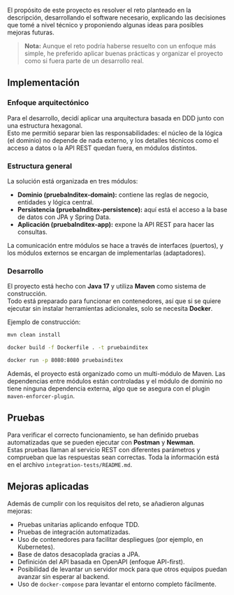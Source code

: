 El propósito de este proyecto es resolver el reto planteado en la descripción, desarrollando el software necesario, explicando las decisiones que tomé a nivel técnico y proponiendo algunas ideas para posibles mejoras futuras.  
> **Nota:** Aunque el reto podría haberse resuelto con un enfoque más simple, he preferido aplicar buenas prácticas y organizar el proyecto como si fuera parte de un desarrollo real.

## Implementación

### Enfoque arquitectónico

Para el desarrollo, decidí aplicar una arquitectura basada en DDD junto con una estructura hexagonal.  
Esto me permitió separar bien las responsabilidades: el núcleo de la lógica (el dominio) no depende de nada externo, y los detalles técnicos como el acceso a datos o la API REST quedan fuera, en módulos distintos.

### Estructura general

La solución está organizada en tres módulos:

- **Dominio (pruebaInditex-domain):** contiene las reglas de negocio, entidades y lógica central.
- **Persistencia (pruebaInditex-persistence):** aquí está el acceso a la base de datos con JPA y Spring Data.
- **Aplicación (pruebaInditex-app):** expone la API REST para hacer las consultas.

La comunicación entre módulos se hace a través de interfaces (puertos), y los módulos externos se encargan de implementarlas (adaptadores).

### Desarrollo

El proyecto está hecho con **Java 17** y utiliza **Maven** como sistema de construcción.  
Todo está preparado para funcionar en contenedores, así que si se quiere ejecutar sin instalar herramientas adicionales, solo se necesita **Docker**.

Ejemplo de construcción:

```bash
mvn clean install
```
```bash
docker build -f Dockerfile . -t pruebainditex
```
```bash
docker run -p 8080:8080 pruebainditex
```

Además, el proyecto está organizado como un multi-módulo de Maven. Las dependencias entre módulos están controladas y el módulo de dominio no tiene ninguna dependencia externa, algo que se asegura con el plugin `maven-enforcer-plugin`.

## Pruebas

Para verificar el correcto funcionamiento, se han definido pruebas automatizadas que se pueden ejecutar con **Postman** y **Newman**.  
Estas pruebas llaman al servicio REST con diferentes parámetros y comprueban que las respuestas sean correctas. Toda la información está en el archivo `integration-tests/README.md`.

## Mejoras aplicadas

Además de cumplir con los requisitos del reto, se añadieron algunas mejoras:

- Pruebas unitarias aplicando enfoque TDD.
- Pruebas de integración automatizadas.
- Uso de contenedores para facilitar despliegues (por ejemplo, en Kubernetes).
- Base de datos desacoplada gracias a JPA.
- Definición del API basada en OpenAPI (enfoque API-first).
- Posibilidad de levantar un servidor mock para que otros equipos puedan avanzar sin esperar al backend.
- Uso de `docker-compose` para levantar el entorno completo fácilmente.